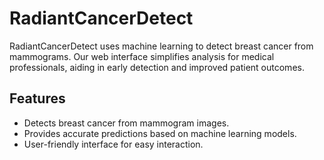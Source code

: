 # RadiantCancerDetect
RadiantCancerDetect uses machine learning to detect breast cancer from mammograms. Our web interface simplifies analysis for medical professionals, aiding in early detection and improved patient outcomes.

## Features
- Detects breast cancer from mammogram images.
- Provides accurate predictions based on machine learning models.
- User-friendly interface for easy interaction.
